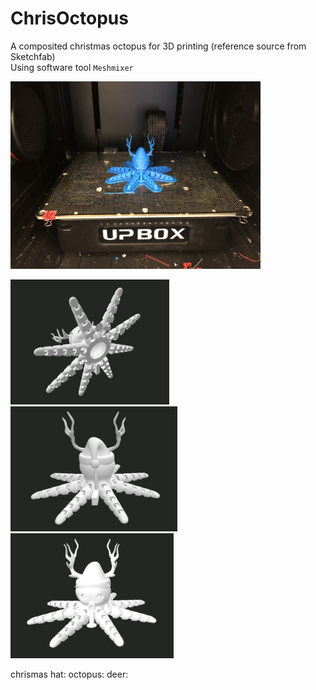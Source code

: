 # ChrisOctopus
A composited christmas octopus for 3D printing (reference source from Sketchfab)  
Using software tool ```Meshmixer```   

<img src="https://raw.githubusercontent.com/shannon112/ChrisOctopus/master/img/finished.JPG" height=300/> 

<img src="https://raw.githubusercontent.com/shannon112/ChrisOctopus/master/img/model1.png" height=200/> <img src="https://raw.githubusercontent.com/shannon112/ChrisOctopus/master/img/model2.png" height=200/> <img src="https://raw.githubusercontent.com/shannon112/ChrisOctopus/master/img/model3.png" height=200/> 

chrismas hat: 
octopus:
deer: 
